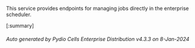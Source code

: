 






This service provides endpoints for managing jobs directly in the enterprise scheduler.

[:summary]

###### Auto generated by Pydio Cells Enterprise Distribution v4.3.3 on 8-Jan-2024
